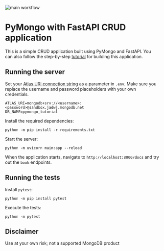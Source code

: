 ![main workflow](https://github.com/mongodb-developer/pymongo-fastapi-crud/actions/workflows/main.yml/badge.svg)

# PyMongo with FastAPI CRUD application

This is a simple CRUD application built using PyMongo and FastAPI. You can also follow the step-by-step [tutorial](https://www.mongodb.com/languages/python/pymongo-tutorial) for building this application.

## Running the server

Set your [Atlas URI connection string](https://docs.atlas.mongodb.com/getting-started/) as a parameter in `.env`. Make sure you replace the username and password placeholders with your own credentials.

```
ATLAS_URI=mongodb+srv://<username>:<password>@sandbox.jadwj.mongodb.net
DB_NAME=pymongo_tutorial
```

Install the required dependencies:

```
python -m pip install -r requirements.txt
```

Start the server:
```
python -m uvicorn main:app --reload
```

When the application starts, navigate to `http://localhost:8000/docs` and try out the `book` endpoints.

## Running the tests

Install `pytest`:

```
python -m pip install pytest
```

Execute the tests:

```
python -m pytest
```

## Disclaimer

Use at your own risk; not a supported MongoDB product
